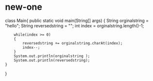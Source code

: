 # new-one
class Main{
    public static void main(String[] args)
    {
        String orginalstring = "hello";
        String reversedstring = "";
        int index = orginalstring.length()-1;
        
        while(index >= 0)
        {
            reversedstring += orginalstring.charAt(index);
            index--;
        }
        System.out.println(orginalstring );
        System.out.println(reversedstring);
    }
}

